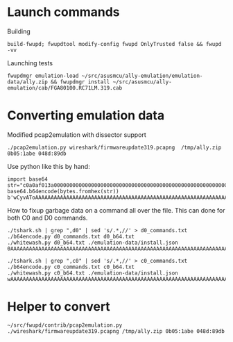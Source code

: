 # Launch commands
Building

	build-fwupd; fwupdtool modify-config fwupd OnlyTrusted false && fwupd -vv
Launching tests

	fwupdmgr emulation-load ~/src/asusmcu/ally-emulation/emulation-data/ally.zip && fwupdmgr install ~/src/asusmcu/ally-emulation/cab/FGA80100.RC71LM.319.cab

# Converting emulation data

Modified pcap2emulation with dissector support

	./pcap2emulation.py wireshark/firmwareupdate319.pcapng  /tmp/ally.zip 0b05:1abe 048d:89db

Use python like this by hand:

	import base64
	str="c0a0af013a00000000000000000000000000000000000000000000000000000000000000000000000000000000000000000000000000000000000000000000"
	base64.b64encode(bytes.fromhex(str))
	b'wCyvAToAAAAAAAAAAAAAAAAAAAAAAAAAAAAAAAAAAAAAAAAAAAAAAAAAAAAAAAAAAAAAAAAAAAAAAAAAAAAA

How to fixup garbage data on a command all over the file.
This can done for both C0 and D0 commands.

	./tshark.sh | grep ",d0" | sed 's/.*,//' > d0_commands.txt
	./b64encode.py d0_commands.txt d0_b64.txt
	./whitewash.py d0_b64.txt ./emulation-data/install.json  0AAAAAAAAAAAAAAAAAAAAAAAAAAAAAAAAAAAAAAAAAAAAAAAAAAAAAAAAAAAAAAAAAAAAAAAAAAAAAAAAAAA

	./tshark.sh | grep ",c0" | sed 's/.*,//' > c0_commands.txt
	./b64encode.py c0_commands.txt c0_b64.txt
	./whitewash.py c0_b64.txt ./emulation-data/install.json 
	wAAAAAAAAAAAAAAAAAAAAAAAAAAAAAAAAAAAAAAAAAAAAAAAAAAAAAAAAAAAAAAAAAAAAAAAAAAAAAAAAAAA

# Helper to convert

	~/src/fwupd/contrib/pcap2emulation.py ./wireshark/firmwareupdate319.pcapng /tmp/ally.zip 0b05:1abe 048d:89db
